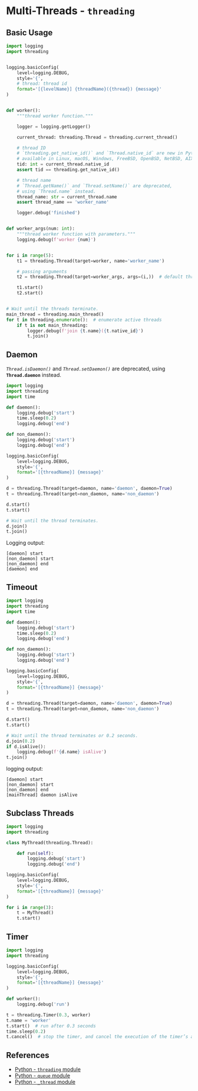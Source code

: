 # Multi-Threads - `threading`

## Basic Usage

```python
import logging
import threading


logging.basicConfig(
    level=logging.DEBUG,
    style='{',
    # thread: thread id
    format='[{levelName}] {threadName}({thread}) {message}'
)


def worker():
    """thread worker function."""

    logger = logging.getLogger()

    current_thread: threading.Thread = threading.current_thread()

    # thread ID
    # `threading.get_native_id()` and `Thread.native_id` are new in Python 3.8,
    # available in Linux, macOS, Windows, FreeBSD, OpenBSD, NetBSD, AIX.
    tid: int = current_thread.native_id
    assert tid == threading.get_native_id()

    # thread name
    # `Thread.getName()` and `Thread.setName()` are deprecated,
    # using `Thread.name` instead.
    thread_name: str = current_thread.name
    assert thread_name == 'worker_name'

    logger.debug('finished')


def worker_args(num: int):
    """thread worker function with parameters."""
    logging.debug(f'worker {num}')


for i in range(5):
    t1 = threading.Thread(target=worker, name='worker_name')

    # passing arguments
    t2 = threading.Thread(target=worker_args, args=(i,))  # default thread name: "Thread-N"

    t1.start()
    t2.start()


# Wait until the threads terminate.
main_thread = threading.main_thread()
for t in threading.enumerate():  # enumerate active threads
    if t is not main_threading:
        logger.debug(f'join {t.name}({t.native_id}')
        t.join()
```

## Daemon

*`Thread.isDaemon()`* and *`Thread.setDaemon()`* are deprecated, using **`Thread.daemon`** instead.

```python
import logging
import threading
import time

def daemon():
    logging.debug('start')
    time.sleep(0.2)
    logging.debug('end')

def non_daemon():
    logging.debug('start')
    logging.debug('end')

logging.basicConfig(
    level=logging.DEBUG,
    style='{',
    format='[{threadName}] {message}'
)

d = threading.Thread(target=daemon, name='daemon', daemon=True)
t = threading.Thread(target=non_daemon, name='non_daemon')

d.start()
t.start()

# Wait until the thread terminates.
d.join()
t.join()
```

Logging output:

```plaintext
[daemon] start
[non_daemon] start
[non_daemon] end
[daemon] end
```

## Timeout

```python
import logging
import threading
import time

def daemon():
    logging.debug('start')
    time.sleep(0.2)
    logging.debug('end')

def non_daemon():
    logging.debug('start')
    logging.debug('end')

logging.basicConfig(
    level=logging.DEBUG,
    style='{',
    format='[{threadName}] {message}'
)

d = threading.Thread(target=daemon, name='daemon', daemon=True)
t = threading.Thread(target=non_daemon, name='non_daemon')

d.start()
t.start()

# Wait until the thread terminates or 0.2 seconds.
d.join(0.2)
if d.isAlive():
    logging.debug(f'{d.name} isAlive')
t.join()
```

logging output:

```plaintext
[daemon] start
[non_daemon] start
[non_daemon] end
[mainThread] daemon isAlive
```

## Subclass Threads

```python
import logging
import threading

class MyThread(threading.Thread):

    def run(self):
        logging.debug('start')
        logging.debug('end')

logging.basicConfig(
    level=logging.DEBUG,
    style='{',
    format='[{threadName}] {message}'
)

for i in range(3):
    t = MyThread()
    t.start()
```

## Timer

```python
import logging
import threading

logging.basicConfig(
    level=logging.DEBUG,
    style='{',
    format='[{threadName}] {message}'
)

def worker():
    logging.debug('run')

t = threading.Timer(0.3, worker)
t.name = 'worker'
t.start()  # run after 0.3 seconds
time.sleep(0.2)
t.cancel()  # stop the timer, and cancel the execution of the timer’s action.
```

## References

- [Python - `threading` module](https://docs.python.org/3/library/threading.html)
- [Python - `queue` module](https://docs.python.org/3/library/queue.html)
- [Python - `_thread` module](https://docs.python.org/3/library/_thread.html)
